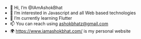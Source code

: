 - 👋 Hi, I’m @IAmAshokBhat
- 👀 I’m interested in Javascript and all Web  based technologies
- 🌱 I’m currently learning Flutter
- 📫 You can reach using ashokbhatz@gmail.com
- 🌍 https://www.iamashokbhat.com/ is my personal website

<!---
IAmAshokBhat/IAmAshokBhat is a ✨ special ✨ repository because its `README.md` (this file) appears on your GitHub profile.
You can click the Preview link to take a look at your changes.
--->
